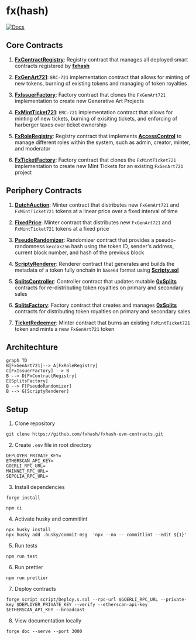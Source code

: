 # fx(hash)

[![Docs][docs-badge]][docs-link]

[docs-badge]: https://img.shields.io/badge/fxhash-documentation-informational
[docs-link]: https://fxhash-core.vercel.app/

## Core Contracts

1. **[FxContractRegistry](https://github.com/fxhash/fxhash-core/blob/main/src/registries/FxContractRegistry.sol)**: Registry contract that manages all deployed smart contracts registered by **[fxhash](https://www.fxhash.xyz)**

2. **[FxGenArt721](https://github.com/fxhash/fxhash-core/blob/main/src/tokens/FxGenArt721.sol)**: `ERC-721` implementation contract that allows for minting of new tokens, burning of existing tokens and managing of token royalties

3. **[FxIssuerFactory](https://github.com/fxhash/fxhash-core/blob/main/src/factories/FxIssuerFactory.sol)**: Factory contract that clones the `FxGenArt721` implementation to create new Generative Art Projects

4. **[FxMintTicket721](https://github.com/fxhash/fxhash-core/blob/main/src/tokens/FxMintTicket721.sol)**: `ERC-721` implementation contract that allows for minting of new tickets, burning of exisiting tickets, and enforcing of harberger taxes over ticket ownership

5. **[FxRoleRegistry](https://github.com/fxhash/fxhash-core/blob/main/src/registries/FxRoleRegistry.sol)**: Registry contract that implements **[AccessControl](https://docs.openzeppelin.com/contracts/4.x/api/access)** to manage different roles within the system, such as admin, creator, minter, and moderator

6. **[FxTicketFactory](https://github.com/fxhash/fxhash-core/blob/main/src/factories/FxTicketFactory.sol)**: Factory contract that clones the `FxMintTicket721` implementation to create new Mint Tickets for an existing `FxGenArt721` project

## Periphery Contracts

1. **[DutchAuction](https://github.com/fxhash/fxhash-core/blob/main/src/minters/DutchAuction.sol)**: Minter contract that distributes new `FxGenArt721` and `FxMintTicket721` tokens at a linear price over a fixed interval of time

2. **[FixedPrice](https://github.com/fxhash/fxhash-core/blob/main/rc/minters/FixedPrice.sol)**: Minter contract that distributes new `FxGenArt721` and `FxMintTicket721` tokens at a fixed price

3. **[PseudoRandomizer](https://github.com/fxhash/fxhash-core/blob/main/src/randomizers/PseudoRandomizer.sol)**: Randomizer contract that provides a pseudo-randomness `keccak256` hash using the token ID, sender's address, current block number, and hash of the previous block

4. **[ScriptyRenderer](https://github.com/fxhash/fxhash-core/blob/main/src/renderers/ScriptyRenderer.sol)**: Renderer contract that generates and builds the metadata of a token fully onchain in `base64` format using **[Scripty.sol](https://int-art.gitbook.io/scripty.sol-v2)**

5. **[SplitsController](https://github.com/fxhash/fxhash-core/blob/main/src/splits/SplitsController.sol)**: Controller contract that updates mutable **[0xSplits](https://docs.splits.org)** contracts for re-distributing token royalties on primary and secondary sales

6. **[SplitsFactory](https://github.com/fxhash/fxhash-core/blob/main/src/splits/SplitsFactory.sol)**: Factory contract that creates and manages **[0xSplits](https://docs.splits.org)** contracts for distributing token royalties on primary and secondary sales

7. **[TicketRedeemer](https://github.com/fxhash/fxhash-core/blob/main/src/minters/TicketRedeemer.sol)**: Minter contract that burns an existing `FxMintTicket721` token and mints a new `FxGenArt721` token

## Architechture

```mermaid
graph TD
B[FxGenArt721]--> A[FxRoleRegistry]
C[FxIssuerFactory] --> B
B --> D[FxContractRegistry]
E[SplitsFactory]
B --> F[PseudoRandomizer]
B --> G[ScriptyRenderer]
```

## Setup

1. Clone repository

```
git clone https://github.com/fxhash/fxhash-evm-contracts.git
```

2. Create `.env` file in root directory

```
DEPLOYER_PRIVATE_KEY=
ETHERSCAN_API_KEY=
GOERLI_RPC_URL=
MAINNET_RPC_URL=
SEPOLIA_RPC_URL=
```

3. Install dependencies

```
forge install
```

```
npm ci
```

4. Activate husky and commitlint

```
npx husky install
npx husky add .husky/commit-msg  'npx --no -- commitlint --edit ${1}'
```

5. Run tests

```
npm run test
```

6. Run prettier

```
npm run prettier
```

7. Deploy contracts

```
forge script script/Deploy.s.sol --rpc-url $GOERLI_RPC_URL --private-key $DEPLOYER_PRIVATE_KEY --verify --etherscan-api-key $ETHERSCAN_API_KEY --broadcast
```

8. View documentation locally

```
forge doc --serve --port 3000
```
